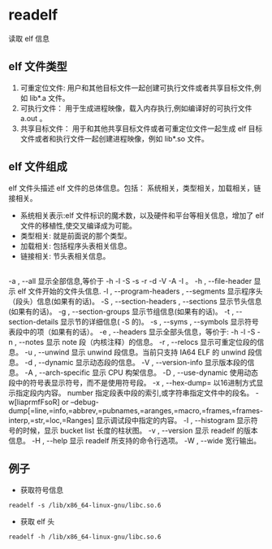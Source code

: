 # readelf

读取 elf 信息

## elf 文件类型
1. 可重定位文件: 用户和其他目标文件一起创建可执行文件或者共享目标文件,例如 lib*.a 文件。
2. 可执行文件： 用于生成进程映像，载入内存执行,例如编译好的可执行文件 a.out 。
3. 共享目标文件： 用于和其他共享目标文件或者可重定位文件一起生成 elf 目标文件或者和执行文件一起创建进程映像，例如 lib*.so 文件。

## elf 文件组成

elf 文件头描述 elf 文件的总体信息。包括： 系统相关，类型相关，加载相关，链接相关。

- 系统相关表示:elf 文件标识的魔术数，以及硬件和平台等相关信息，增加了 elf 文件的移植性,使交叉编译成为可能。
- 类型相关: 就是前面说的那个类型。
- 加载相关: 包括程序头表相关信息。
- 链接相关: 节头表相关信息。

##
-a , --all 显示全部信息,等价于 -h -l -S -s -r -d -V -A -I 。
-h , --file-header 显示 elf 文件开始的文件头信息.
-l , --program-headers , --segments 显示程序头（段头）信息(如果有的话)。
-S , --section-headers , --sections 显示节头信息(如果有的话)。
-g , --section-groups 显示节组信息(如果有的话)。
-t , --section-details 显示节的详细信息( -S 的)。
-s , --syms , --symbols 显示符号表段中的项（如果有的话）。
-e , --headers 显示全部头信息，等价于: -h -l -S
-n , --notes 显示 note 段（内核注释）的信息。
-r , --relocs 显示可重定位段的信息。
-u , --unwind 显示 unwind 段信息。当前只支持 IA64 ELF 的 unwind 段信息。
-d , --dynamic 显示动态段的信息。
-V , --version-info 显示版本段的信息。
-A , --arch-specific 显示 CPU 构架信息。
-D , --use-dynamic 使用动态段中的符号表显示符号，而不是使用符号段。
-x , --hex-dump= 以16进制方式显示指定段内内容。 number 指定段表中段的索引,或字符串指定文件中的段名。
-w[liaprmfFsoR] or –debug-dump[=line,=info,=abbrev,=pubnames,=aranges,=macro,=frames,=frames-interp,=str,=loc,=Ranges] 显示调试段中指定的内容。
-I , --histogram 显示符号的时候，显示 bucket list 长度的柱状图。
-v , --version 显示 readelf 的版本信息。
-H , --help 显示 readelf 所支持的命令行选项。
-W , --wide 宽行输出。

## 例子
- 获取符号信息
```shell
readelf -s /lib/x86_64-linux-gnu/libc.so.6
```

- 获取 elf 头
```shell
readelf -h /lib/x86_64-linux-gnu/libc.so.6
```
